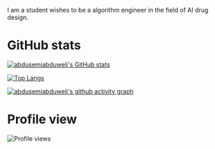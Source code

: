 I am a student wishes to be a algorithm engineer in the field of AI drug design.

# GitHub stats

[![abdusemiabduweli's GitHub stats](https://github-readme-stats.vercel.app/api?username=abdusemiabduweli)](https://github.com/abdusemiabduweli/github-readme-stats)

[![Top Langs](https://github-readme-stats.vercel.app/api/top-langs/?username=abdusemiabduweli)](https://github.com/abdusemiabduweli/github-readme-stats)

[![abdusemiabduweli's github activity graph](https://activity-graph.herokuapp.com/graph?username=abdusemiabduweli)](https://github.com/abdusemiabduweli/github-readme-activity-graph)

# Profile view

<img src="https://gpvc.arturio.dev/abdusemiabduweli" alt="Profile views"/>
